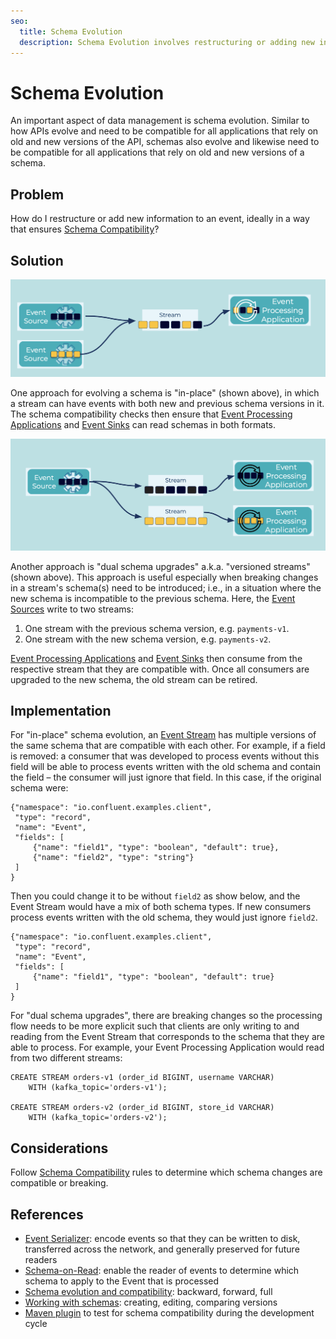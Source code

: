 ```yaml
---
seo:
  title: Schema Evolution
  description: Schema Evolution involves restructuring or adding new information to an event
---
```


# Schema Evolution
An important aspect of data management is schema evolution.
Similar to how APIs evolve and need to be compatible for all applications that rely on old and new versions of the API, schemas also evolve and likewise need to be compatible for all applications that rely on old and new versions of a schema.

## Problem
How do I restructure or add new information to an event, ideally in a way that ensures [Schema Compatibility](schema-compatibility.md)?

## Solution
![schema-evolution](../img/schema-evolution-1.png)

One approach for evolving a schema is "in-place" (shown above), in which a stream can have events with both new and previous schema versions in it. The schema compatibility checks then ensure that [Event Processing Applications](../event-processing/event-processing-application.md) and [Event Sinks](../event-sink/event-sink.md) can read schemas in both formats.

![schema-evolution](../img/schema-evolution-2.png)

Another approach is "dual schema upgrades" a.k.a. "versioned streams" (shown above). This approach is useful especially when breaking changes in a stream's schema(s) need to be introduced; i.e., in a situation where the new schema is incompatible to the previous schema. Here, the [Event Sources](../event-source/event-source.md) write to two streams:

1. One stream with the previous schema version, e.g. `payments-v1`.
2. One stream with the new schema version, e.g. `payments-v2`.

[Event Processing Applications](../event-processing/event-processing-application.md) and [Event Sinks](../event-sink/event-sink.md) then consume from the respective stream that they are compatible with.
Once all consumers are upgraded to the new schema, the old stream can be retired.

## Implementation
For "in-place" schema evolution, an [Event Stream](../event-stream/event-stream.md) has multiple versions of the same schema that are compatible with each other.
For example, if a field is removed: a consumer that was developed to process events without this field will be able to process events written with the old schema and contain the field – the consumer will just ignore that field.
In this case, if the original schema were:

```
{"namespace": "io.confluent.examples.client",
 "type": "record",
 "name": "Event",
 "fields": [
     {"name": "field1", "type": "boolean", "default": true},
     {"name": "field2", "type": "string"}
 ]
}
```

Then you could change it to be without `field2` as show below, and the Event Stream would have a mix of both schema types.
If new consumers process events written with the old schema, they would just ignore `field2`.

```
{"namespace": "io.confluent.examples.client",
 "type": "record",
 "name": "Event",
 "fields": [
     {"name": "field1", "type": "boolean", "default": true}
 ]
}
```

For "dual schema upgrades", there are breaking changes so the processing flow needs to be more explicit such that clients are only writing to and reading from the Event Stream that corresponds to the schema that they are able to process.
For example, your Event Processing Application would read from two different streams:

```
CREATE STREAM orders-v1 (order_id BIGINT, username VARCHAR)
    WITH (kafka_topic='orders-v1');

CREATE STREAM orders-v2 (order_id BIGINT, store_id VARCHAR)
    WITH (kafka_topic='orders-v2');
```

## Considerations
Follow [Schema Compatibility](../event-stream/schema-compatibility.md) rules to determine which schema changes are compatible or breaking.

## References
* [Event Serializer](../event/event-serializer.md): encode events so that they can be written to disk, transferred across the network, and generally preserved for future readers
* [Schema-on-Read](../event/schema-on-read.md): enable the reader of events to determine which schema to apply to the Event that is processed
* [Schema evolution and compatibility](https://docs.confluent.io/platform/current/schema-registry/avro.html): backward, forward, full
* [Working with schemas](https://docs.confluent.io/cloud/current/client-apps/schemas-manage.html): creating, editing, comparing versions
* [Maven plugin](https://docs.confluent.io/platform/current/schema-registry/develop/maven-plugin.html#schema-registry-test-compatibility) to test for schema compatibility during the development cycle
